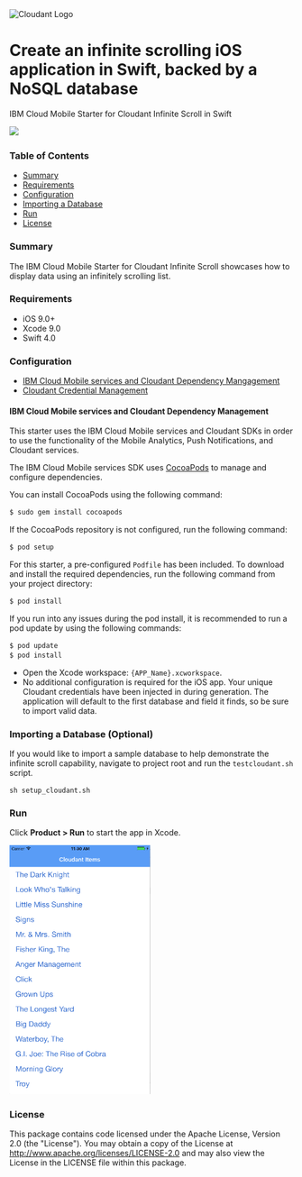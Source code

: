 <img src="https://bluemixassets.eu-gb.mybluemix.net/api/Products/image/logos/cloudant.svg?key=[starter-cloudant]&event=readme-image-view" alt="Cloudant Logo" width="200px"/>

# Create an infinite scrolling iOS application in Swift, backed by a NoSQL database

IBM Cloud Mobile Starter for Cloudant Infinite Scroll in Swift

[![](https://img.shields.io/badge/bluemix-powered-blue.svg)](https://bluemix.net)

### Table of Contents
* [Summary](#summary)
* [Requirements](#requirements)
* [Configuration](#configuration)
* [Importing a Database](#importing-a-database-optional)
* [Run](#run)
* [License](#license)

### Summary

The IBM Cloud Mobile Starter for Cloudant Infinite Scroll showcases how to display data using an infinitely scrolling list.

### Requirements

* iOS 9.0+
* Xcode 9.0
* Swift 4.0

### Configuration
* [IBM Cloud Mobile services and Cloudant Dependency Mangagement](#bluemix-mobile-services-and-Cloudant-dependency-management)
* [Cloudant Credential Management](#Cloudant-credential-management)

#### IBM Cloud Mobile services and Cloudant Dependency Management
This starter uses the IBM Cloud Mobile services and Cloudant SDKs in order to use the functionality of the Mobile Analytics, Push Notifications, and Cloudant services.

The IBM Cloud Mobile services SDK uses [CocoaPods](https://cocoapods.org/) to manage and configure dependencies.

You can install CocoaPods using the following command:

```bash
$ sudo gem install cocoapods
```

If the CocoaPods repository is not configured, run the following command:

```bash
$ pod setup
```

For this starter, a pre-configured `Podfile` has been included. To download and install the required dependencies, run the following command from your project directory:

```bash
$ pod install
```

If you run into any issues during the pod install, it is recommended to run a pod update by using the following commands:

```bash
$ pod update
$ pod install
```


* Open the Xcode workspace: `{APP_Name}.xcworkspace`.
* No additional configuration is required for the iOS app. Your unique Cloudant credentials have been injected in during generation. The application will default to the first database and field it finds, so be sure to import valid data.

### Importing a Database (Optional)

If you would like to import a sample database to help demonstrate the infinite scroll capability, navigate to project root and run the `testcloudant.sh` script.

```
sh setup_cloudant.sh
```

### Run

Click **Product > Run** to start the app in Xcode.

<img src="README_Images/cloudant.png" alt="Cloudant App Screenshot" width="250px"/>

### License
This package contains code licensed under the Apache License, Version 2.0 (the "License"). You may obtain a copy of the License at http://www.apache.org/licenses/LICENSE-2.0 and may also view the License in the LICENSE file within this package.

